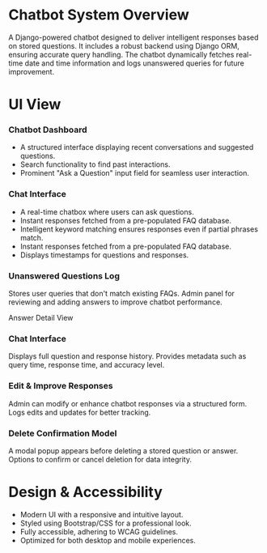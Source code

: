 # Chatbot System Overview
A Django-powered chatbot designed to deliver intelligent responses based on stored questions. It includes a robust backend using Django ORM, ensuring accurate query handling. The chatbot dynamically fetches real-time date and time information and logs unanswered queries for future improvement.

# UI View
<h3><b> Chatbot Dashboard </b></h3>
<ul>
  <li>A structured interface displaying recent conversations and suggested questions.</li>
  <li>Search functionality to find past interactions.</li>
  <li>Prominent "Ask a Question" input field for seamless user interaction.</li>
</ul>



<h3><b>Chat Interface</b></h3>
<ul>
  <li> A real-time chatbox where users can ask questions. </li>
   <li>Instant responses fetched from a pre-populated FAQ database.</li>
   <li>Intelligent keyword matching ensures responses even if partial phrases match. </li>
   <li>Instant responses fetched from a pre-populated FAQ database.</li>
  <li>Displays timestamps for questions and responses.</li>
</ul>

 <h3><b>Unanswered Questions Log</b></h3>
Stores user queries that don't match existing FAQs.
Admin panel for reviewing and adding answers to improve chatbot performance.
 
Answer Detail View <h3><b>Chat Interface</b></h3>
Displays full question and response history.
Provides metadata such as query time, response time, and accuracy level.

<h3><b>Edit & Improve Responses  </b></h3>
Admin can modify or enhance chatbot responses via a structured form.
Logs edits and updates for better tracking.

<h3><b>Delete Confirmation Model </b></h3>
A modal popup appears before deleting a stored question or answer.
Options to confirm or cancel deletion for data integrity.

# Design & Accessibility
<ul>
  <li>Modern UI with a responsive and intuitive layout.</li>
   <li>Styled using Bootstrap/CSS for a professional look.</li>
   <li>
Fully accessible, adhering to WCAG guidelines.</li>
   <li>Optimized for both desktop and mobile experiences.</li>
</ul>


